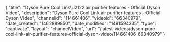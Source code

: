 {
    "title": "Dyson Pure Cool Link\u2122 air purifier features - Official Dyson Video",
    "description": "Dyson Pure Cool Link air purifier features - Official Dyson Video",
    "channelid": "114661406",
    "videoid": "66340979",
    "date_created": "1462889850",
    "date_modified": "1491594335",
    "type": "captivate",
    "layout": "channelVideo",
    "url": "\/latest-videos\/dyson-pure-cool-link-air-purifier-features-official-dyson-video\/114661406-66340979"
}